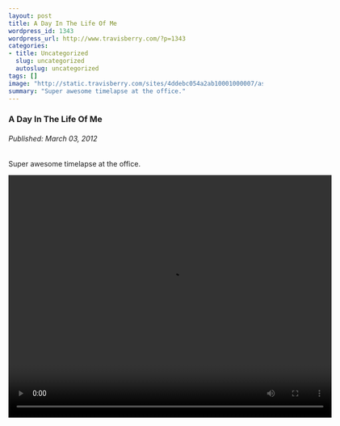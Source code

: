 ```yaml
--- 
layout: post
title: A Day In The Life Of Me
wordpress_id: 1343
wordpress_url: http://www.travisberry.com/?p=1343
categories: 
- title: Uncategorized
  slug: uncategorized
  autoslug: uncategorized
tags: []
image: "http://static.travisberry.com/sites/4ddebc054a2ab10001000007/assets/4de4286bd48c1200010000c7/selfhomecrop2.jpg"
summary: "Super awesome timelapse at the office."
---
```

<article class="post clearfix">
  <h3>A Day In The Life Of Me</h3>
  <h6>Published: March 03, 2012</h6>

Super awesome timelapse at the office. 

<video width="640" height="480" id="video" controls="true"><source src="http://www.travisberry.com/html5video/videos/timelapseWork/timelapse3-4-11.mp4" type='video/mp4; codecs="avc1.64001E, mp4a.40.2"' /><source src="http://www.travisberry.com/html5video/videos/timelapseWork/timelapse3-4-11.ogv" type='video/ogg; codecs="theora, vorbis"' /><object width="480" height="480"><param name="movie" value="http://www.youtube.com/v/jqccnLh_Dhs?fs=1&amp;hl=en_US"></param><param name="allowFullScreen" value="true"></param><param name="allowscriptaccess" value="always"></param><embed src="http://www.youtube.com/v/jqccnLh_Dhs?fs=1&amp;hl=en_US" type="application/x-shockwave-flash" allowscriptaccess="always" allowfullscreen="true" width="480" height="480"></embed></object></video>
</article>